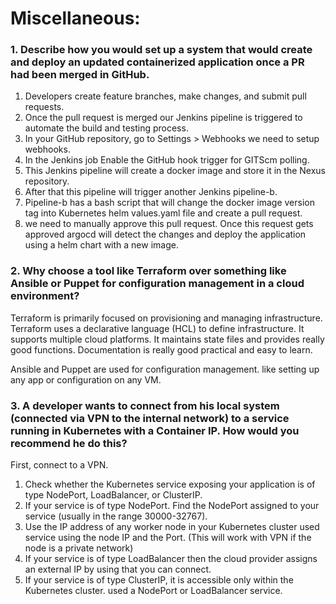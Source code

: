 # Miscellaneous:



### 1.  Describe how you would set up a system that would create and deploy an updated containerized application once a PR had been merged in GitHub.

1.  Developers create feature branches, make changes, and submit pull requests.
2.  Once the pull request is merged our Jenkins pipeline is triggered to automate the build and testing process.
3.  In your GitHub repository, go to Settings > Webhooks we need to setup webhooks.
4.  In the Jenkins job Enable the GitHub hook trigger for GITScm polling.
5.  This Jenkins pipeline will create a docker image and store it in the Nexus repository.
6.  After that this pipeline will trigger another Jenkins pipeline-b.
7.  Pipeline-b has a bash script that will change the docker image version tag into Kubernetes helm values.yaml file and create a pull request.
8.  we need to manually approve this pull request. Once this request gets approved argocd will detect the changes and deploy the application using a helm chart with a new image.

### 2.  Why choose a tool like Terraform over something like Ansible or Puppet for configuration management in a cloud environment?

Terraform is primarily focused on provisioning and managing infrastructure.
Terraform uses a declarative language (HCL) to define infrastructure.
It supports multiple cloud platforms.
It maintains state files and provides really good functions.
Documentation is really good practical and easy to learn.

Ansible and Puppet are used for configuration management.
like setting up any app or configuration on any VM.


### 3.  A developer wants to connect from his local system (connected via VPN to the internal network) to a service running in Kubernetes with a Container IP. How would you recommend he do this?

First, connect to a VPN.

1.  Check whether the Kubernetes service exposing your application is of type NodePort, LoadBalancer, or ClusterIP.
2.  If your service is of type NodePort. Find the NodePort assigned to your service (usually in the range 30000-32767).
3.  Use the IP address of any worker node in your Kubernetes cluster used service using the node IP and the Port. (This will work with VPN if the node is a private network)
4.  If your service is of type LoadBalancer then the cloud provider assigns an external IP by using that you can connect.
5.  If your service is of type ClusterIP, it is accessible only within the Kubernetes cluster. used a NodePort or LoadBalancer service.
